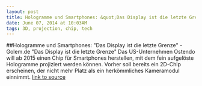 ```yaml
---
layout: post
title: Hologramme und Smartphones: &quot;Das Display ist die letzte Grenze&quot; - Golem.de
date: June 07, 2014 at 10:03AM
tags: 3D, projection, chip, tech
---
```

##Hologramme und Smartphones: &quot;Das Display ist die letzte Grenze&quot; - Golem.de
&quot;Das Display ist die letzte Grenze&quot;
Das US-Unternehmen Ostendo will ab 2015 einen Chip für Smartphones herstellen, mit dem fein aufgelöste Hologramme projiziert werden können. Vorher soll bereits ein 2D-Chip erscheinen, der nicht mehr Platz als ein herkömmliches Kameramodul einnimmt.
[link to source](http://ift.tt/1rH4ITE) 
